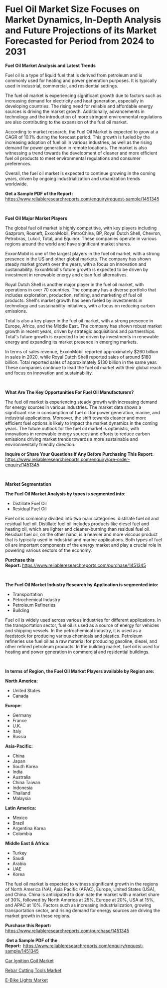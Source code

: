 <p><h1>Fuel Oil Market Size Focuses on Market Dynamics, In-Depth Analysis and Future Projections of its Market Forecasted for Period from 2024 to 2031</h1></p><p><strong>Fuel Oil Market Analysis and Latest Trends</strong></p>
<p><p>Fuel oil is a type of liquid fuel that is derived from petroleum and is commonly used for heating and power generation purposes. It is typically used in industrial, commercial, and residential settings.</p><p>The fuel oil market is experiencing significant growth due to factors such as increasing demand for electricity and heat generation, especially in developing countries. The rising need for reliable and affordable energy sources is driving the market growth. Additionally, advancements in technology and the introduction of more stringent environmental regulations are also contributing to the expansion of the fuel oil market.</p><p>According to market research, the Fuel Oil Market is expected to grow at a CAGR of 10.1% during the forecast period. This growth is fueled by the increasing adoption of fuel oil in various industries, as well as the rising demand for power generation in remote locations. The market is also witnessing a trend towards the development of cleaner and more efficient fuel oil products to meet environmental regulations and consumer preferences.</p><p>Overall, the fuel oil market is expected to continue growing in the coming years, driven by ongoing industrialization and urbanization trends worldwide.</p></p>
<p><strong>Get a Sample PDF of the Report:&nbsp;</strong> <a href="https://www.reliableresearchreports.com/enquiry/request-sample/1451345">https://www.reliableresearchreports.com/enquiry/request-sample/1451345</a></p>
<p>&nbsp;</p>
<p><strong>Fuel Oil Major Market Players</strong></p>
<p><p>The global fuel oil market is highly competitive, with key players including Gazprom, Rosneft, ExxonMobil, PetroChina, BP, Royal Dutch Shell, Chevron, Petrobras, Lukoil, Total, and Equinor. These companies operate in various regions around the world and have significant market shares.</p><p>ExxonMobil is one of the largest players in the fuel oil market, with a strong presence in the US and other global markets. The company has shown steady market growth over the years, with a focus on innovation and sustainability. ExxonMobil's future growth is expected to be driven by investment in renewable energy and clean fuel alternatives.</p><p>Royal Dutch Shell is another major player in the fuel oil market, with operations in over 70 countries. The company has a diverse portfolio that includes exploration, production, refining, and marketing of fuel oil products. Shell's market growth has been fueled by investments in technology and sustainability initiatives, with a focus on reducing carbon emissions.</p><p>Total is also a key player in the fuel oil market, with a strong presence in Europe, Africa, and the Middle East. The company has shown robust market growth in recent years, driven by strategic acquisitions and partnerships. Total's future growth is expected to be driven by investments in renewable energy and expanding its market presence in emerging markets.</p><p>In terms of sales revenue, ExxonMobil reported approximately $260 billion in sales in 2020, while Royal Dutch Shell reported sales of around $180 billion. Total reported sales of approximately $130 billion in the same year. These companies continue to lead the fuel oil market with their global reach and focus on innovation and sustainability.</p></p>
<p>&nbsp;</p>
<p><strong>What Are The Key Opportunities For Fuel Oil Manufacturers?</strong></p>
<p><p>The fuel oil market is experiencing steady growth with increasing demand for energy sources in various industries. The market data shows a significant rise in consumption of fuel oil for power generation, marine, and industrial applications. Moreover, the shift towards cleaner and more efficient fuel options is likely to impact the market dynamics in the coming years. The future outlook for the fuel oil market is optimistic, with innovations in renewable energy sources and efforts to reduce carbon emissions driving market trends towards a more sustainable and environmentally friendly direction.</p></p>
<p><strong>Inquire or Share Your Questions If Any Before Purchasing This Report:</strong> <a href="https://www.reliableresearchreports.com/enquiry/pre-order-enquiry/1451345">https://www.reliableresearchreports.com/enquiry/pre-order-enquiry/1451345</a></p>
<p>&nbsp;</p>
<p><strong>Market Segmentation</strong></p>
<p><strong>The Fuel Oil Market Analysis by types is segmented into:</strong></p>
<p><ul><li>Distillate Fuel Oil</li><li>Residual Fuel Oil</li></ul></p>
<p><p>Fuel oil is commonly divided into two main categories: distillate fuel oil and residual fuel oil. Distillate fuel oil includes products like diesel fuel and heating oil, which are lighter and cleaner-burning than residual fuel oil. Residual fuel oil, on the other hand, is a heavier and more viscous product that is typically used in industrial and marine applications. Both types of fuel oil are important components of the energy market and play a crucial role in powering various sectors of the economy.</p></p>
<p><strong>Purchase this Report:&nbsp;</strong><a href="https://www.reliableresearchreports.com/purchase/1451345">https://www.reliableresearchreports.com/purchase/1451345</a></p>
<p>&nbsp;</p>
<p><strong>The Fuel Oil Market Industry Research by Application is segmented into:</strong></p>
<p><ul><li>Transportation</li><li>Petrochemical Industry</li><li>Petroleum Refineries</li><li>Building</li></ul></p>
<p><p>Fuel oil is widely used across various industries for different applications. In the transportation sector, fuel oil is used as a source of energy for vehicles and shipping vessels. In the petrochemical industry, it is used as a feedstock for producing various chemicals and plastics. Petroleum refineries use fuel oil as a raw material for producing gasoline, diesel, and other refined petroleum products. In the building market, fuel oil is used for heating and power generation in commercial and residential buildings.</p></p>
<p>&nbsp;</p>
<p><strong>In terms of Region, the Fuel Oil Market Players available by Region are:</strong></p>
<p>
    <p> <strong> North America: </strong>
        <ul>
            <li>United States</li>
            <li>Canada</li>
        </ul>
        </p> 
    <p> <strong> Europe: </strong>
        <ul>
            <li>Germany</li>
            <li>France</li>
            <li>U.K.</li>
            <li>Italy</li>
            <li>Russia</li>
        </ul>
        </p> 
    <p> <strong> Asia-Pacific: </strong>
        <ul>
            <li>China</li>
            <li>Japan</li>
            <li>South Korea</li>
            <li>India</li>
            <li>Australia</li>
            <li>China Taiwan</li>
            <li>Indonesia</li>
            <li>Thailand</li>
            <li>Malaysia</li>
        </ul>
        </p> 
    <p> <strong> Latin America: </strong>
        <ul>
            <li>Mexico</li>
            <li>Brazil</li>
            <li>Argentina Korea</li>
            <li>Colombia</li>
        </ul>
        </p> 
    <p> <strong> Middle East & Africa: </strong>
        <ul>
            <li>Turkey</li>
            <li>Saudi</li>
            <li>Arabia</li>
            <li>UAE</li>
            <li>Korea</li>
        </ul>
    </p>
    </p>
<p><p>The fuel oil market is expected to witness significant growth in the regions of North America (NA), Asia Pacific (APAC), Europe, United States (USA), and China. China is anticipated to dominate the market with a market share of 30%, followed by North America at 25%, Europe at 20%, USA at 15%, and APAC at 10%. Factors such as increasing industrialization, growing transportation sector, and rising demand for energy sources are driving the market growth in these regions.</p></p>
<p><strong>Purchase this Report: </strong><a href="https://www.reliableresearchreports.com/purchase/1451345">https://www.reliableresearchreports.com/purchase/1451345</a></p>
<p>&nbsp;<strong>Get a Sample PDF of the Report:&nbsp;&nbsp;</strong><a href="https://www.reliableresearchreports.com/enquiry/request-sample/1451345">https://www.reliableresearchreports.com/enquiry/request-sample/1451345</a></p>
<p><strong></strong></p>
<p><p><a href="https://view.publitas.com/reportprime-1/car-ignition-coil-market-challenges-opportunities-and-growth-drivers-and-major-market-players-forecasted-for-period-from-2023-2030/">Car Ignition Coil Market</a></p><p><a href="https://view.publitas.com/reportprime-1/rebar-cutting-tools-market-research-report-provides-thorough-industry-overview-which-offers-an-in-depth-analysis-of-product-trends-and-new-market-divisions/">Rebar Cutting Tools Market</a></p><p><a href="https://view.publitas.com/reportprime-1/e-bike-lights-market-research-report-provides-critical-insights-that-can-help-shape-business-development-and-investment-strategies/">E-Bike Lights Market</a></p></p>